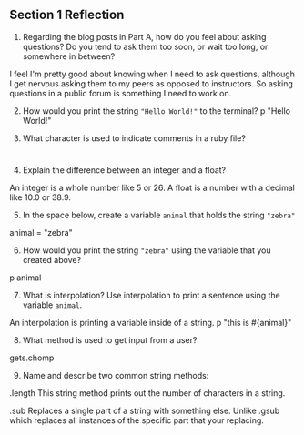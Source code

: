## Section 1 Reflection

1. Regarding the blog posts in Part A, how do you feel about asking questions? Do you tend to ask them too soon, or wait too long, or somewhere in between?

I feel I'm pretty good about knowing when I need to ask questions, although I get
nervous asking them to my peers as opposed to instructors. So asking questions
in a public forum is something I need to work on.

2. How would you print the string `"Hello World!"` to the terminal?
p "Hello World!"

3. What character is used to indicate comments in a ruby file?

#

4. Explain the difference between an integer and a float?

An integer is a whole number like 5 or 26. A float is a number with a decimal like
10.0 or 38.9.

5. In the space below, create a variable `animal` that holds the string `"zebra"`

animal = "zebra"

6. How would you print the string `"zebra"` using the variable that you created above?

p animal

7. What is interpolation? Use interpolation to print a sentence using the variable `animal`.

An interpolation is printing a variable inside of a string.
p "this is #{animal}"

8. What method is used to get input from a user?

gets.chomp

9. Name and describe two common string methods:

.length
This string method prints out the number of characters in a string.

.sub
Replaces a single part of a string with something else. Unlike .gsub which replaces
all instances of the specific part that your replacing.
